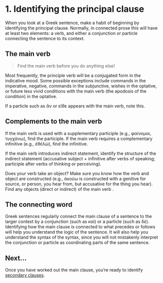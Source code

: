 
# 1. Identifying the principal clause #

When you look at a Greek sentence, make a habit of beginning by identifying the principal clause.  Normally, in connected prose this will have at least two elements:  a verb, and either a conjunction or particle  connecting the sentence to its context.


## The main verb ##


> Find the main verb before you do anything else!

Most frequently, the principle verb will be a conjugated form in
the indicative mood.  Some possible exceptions include commands in the imperative, negative, commands in the subjunctive, wishes in the optative, or future less vivid conditions with the main verb (the apodosis of the condition) in the optative.

If a particle such as ἄν or εἴθε appears with the main verb, note this.


## Complements to the main verb ##

If the main verb is used with a supplementary participle (e.g., φαίνομαι, τυγχάνω), find the participle.  If the main verb requires a complementary infinitive (e.g., ἐθέλὡ), find the infinitive.

If the main verb introduces indirect statement, identify the structure of the indirect statement (accusative subject + infinitive after verbs of speaking;  participle after verbs of thinking or perceiving).

Does your verb take an object?  Make sure you know how the verb and object are constructed (e.g., ἀκούω is constructed with a genitive for source, or person, you hear from, but accusative for the thing you hear).  Find any objects (direct or indirect) of the main verb .

## The connecting word ##

Greek sentences regularly connect the main clause of a sentence to the larger context by a
conjunction (such as καί) or a particle (such as δέ).  Identifying how the main clause is connected to what precedes or follows will help you understand the logic of the sentence.
It will also help you understand the syntax of the syntax, since you will not mistakenly interpret the conjunction or particle as coordinating parts of the same sentence.

## Next...

Once you have worked out the main clause, you’re ready to identify [secondary clauses][1].

[1]: secondaryclauses.html
